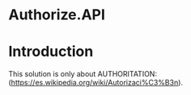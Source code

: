# Authorize.API

# Introduction
This solution is only about AUTHORITATION: (https://es.wikipedia.org/wiki/Autorizaci%C3%B3n).